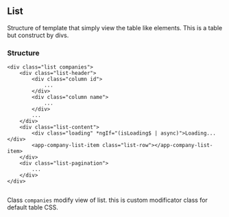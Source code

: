 ## List

Structure of template that simply view the table like elements.
This is a table but construct by divs.

### Structure

```
<div class="list companies">
    <div class="list-header">
        <div class="column id">
            ...
        </div>
        <div class="column name">
            ...
        </div>
        ...
    </div>
    <div class="list-content">
        <div class="loading" *ngIf="(isLoading$ | async)">Loading...</div>
        <app-company-list-item class="list-row"></app-company-list-item>
    </div>
    <div class="list-pagination">
        ...
    </div>
</div>
            
```

Class `companies` modify view of list. this is custom modificator class for default table CSS.